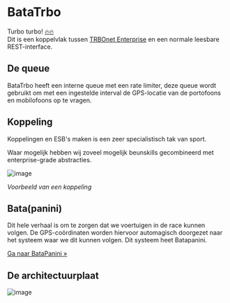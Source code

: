 
# BataTrbo

Turbo turbo! [🔥](https://www.dumpert.nl/item/7153219_dce8872e)[🔥](https://www.youtube.com/watch?v=hmmIl9aMz4I)  
Dit is een koppelvlak tussen [TRBOnet Enterprise](https://trbonet.com/downloads/) en een normale leesbare REST-interface.

## De queue

BataTrbo heeft een interne queue met een rate limiter, deze queue wordt gebruikt om met een ingestelde interval de GPS-locatie van de portofoons en mobilofoons op te vragen.


## Koppeling

Koppelingen en ESB's maken is een zeer specialistisch tak van sport.

Waar mogelijk hebben wij zoveel mogelijk beunskills gecombineerd met enterprise-grade abstracties.

![image](https://user-images.githubusercontent.com/1276421/165740525-7a5eda66-0540-4e94-b64e-2484690cb632.png)

*Voorbeeld van een koppeling*

## Bata(panini)

Dit hele verhaal is om te zorgen dat we voertuigen in de race kunnen volgen. De GPS-coördinaten worden hiervoor automagisch doorgezet naar het systeem waar we dit kunnen volgen. Dit systeem heet Batapanini.

[Ga naar BataPanini »](https://www.batavierenrace.nl/nl/50/ciabata/)

## De architectuurplaat
![image](https://user-images.githubusercontent.com/878795/231572822-fdd5e7ce-8415-4804-a0b2-e11f314f385a.png)
